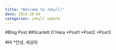 ```yaml
---
title: "Welcome to Jekyll!"
date: 2019-10-04
categories: jekyll update
---
```


#Blog Post
##Scarlett O'Hara
*Post1
*Post2
*Post3

#Hi
*안녕, 세상아
